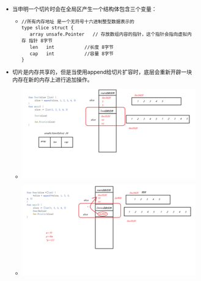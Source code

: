 + 当申明一个切片时会在全局区产生一个结构体包含三个变量：

  + ```
    //所有内存地址 是一个无符号十六进制整型数据表示的
    type slice struct {
       array unsafe.Pointer   // 存放数组内容的指针，这个指针会指向虚拟内存 指针 8字节
       len   int           //长度 8字节
       cap   int           //容量 8字节
    }
    ```

+ 切片是内存共享的，但是当使用append给切片扩容时，底层会重新开辟一块内存在新的内存上进行追加操作。

  + ![05切片的值传递](./img\05切片的值传递.png)

  + ![06切片的指针传递](./img\06切片的指针传递.png)
